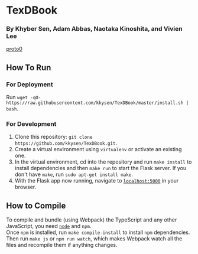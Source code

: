 # TexDBook

### By Khyber Sen, Adam Abbas, Naotaka Kinoshita, and Vivien Lee

[proto0](http://206.189.226.167/)

## How To Run

### For Deployment
Run `wget -qO- https://raw.githubusercontent.com/kkysen/TexDBook/master/install.sh | bash`.

### For Development

  1. Clone this repository: ```git clone https://github.com/kkysen/TexDBook.git```.
  2. Create a virtual environment using ```virtualenv``` or activate an existing one.
  3. In the virtual environment, cd into the repository
     and run ```make install``` to install dependencies
     and then ```make run``` to start the Flask server.
     If you don't have ```make```, run ```sudo apt-get install make```.
  4. With the Flask app now running, navigate to [```localhost:5000```](http://localhost:5000) in your browser.

## How to Compile

To compile and bundle (using Webpack) the TypeScript and any other JavaScript,
you need [```node```](https://nodejs.org/en/download/current/) and ```npm```.<br>
Once ```npm``` is installed, run ```make compile-install``` to install ```npm``` dependencies.<br>
Then run ```make js``` or ```npm run watch```,
which makes Webpack watch all the files and recompile them if anything changes.
